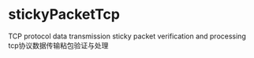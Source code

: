# stickyPacketTcp
TCP protocol data transmission sticky packet verification and processing
tcp协议数据传输粘包验证与处理

